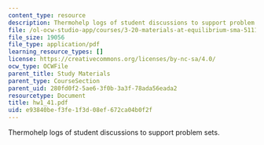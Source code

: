 ```yaml
---
content_type: resource
description: Thermohelp logs of student discussions to support problem sets.
file: /ol-ocw-studio-app/courses/3-20-materials-at-equilibrium-sma-5111-fall-2003/e93840bef3fe1f3d08ef672ca04b0f2f_hw1_41.pdf
file_size: 19056
file_type: application/pdf
learning_resource_types: []
license: https://creativecommons.org/licenses/by-nc-sa/4.0/
ocw_type: OCWFile
parent_title: Study Materials
parent_type: CourseSection
parent_uid: 280fd0f2-5ae6-3f0b-3a3f-78ada56eada2
resourcetype: Document
title: hw1_41.pdf
uid: e93840be-f3fe-1f3d-08ef-672ca04b0f2f
---
```

Thermohelp logs of student discussions to support problem sets.